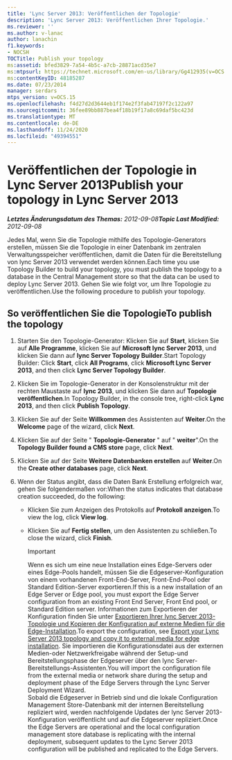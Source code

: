 ```yaml
---
title: 'Lync Server 2013: Veröffentlichen der Topologie'
description: 'Lync Server 2013: Veröffentlichen Ihrer Topologie.'
ms.reviewer: ''
ms.author: v-lanac
author: lanachin
f1.keywords:
- NOCSH
TOCTitle: Publish your topology
ms:assetid: bfed3829-7a54-4b5c-a7cb-28871acd35e7
ms:mtpsurl: https://technet.microsoft.com/en-us/library/Gg412935(v=OCS.15)
ms:contentKeyID: 48185287
ms.date: 07/23/2014
manager: serdars
mtps_version: v=OCS.15
ms.openlocfilehash: f4d27d2d3644eb1f174e2f3fab47197f2c122a97
ms.sourcegitcommit: 36fee89bb887bea4f18b19f17a8c69daf5bc423d
ms.translationtype: MT
ms.contentlocale: de-DE
ms.lasthandoff: 11/24/2020
ms.locfileid: "49394551"
---
```

# <a name="publish-your-topology-in-lync-server-2013"></a><span data-ttu-id="23f0d-103">Veröffentlichen der Topologie in Lync Server 2013</span><span class="sxs-lookup"><span data-stu-id="23f0d-103">Publish your topology in Lync Server 2013</span></span>

<div data-xmlns="http://www.w3.org/1999/xhtml">

<div class="topic" data-xmlns="http://www.w3.org/1999/xhtml" data-msxsl="urn:schemas-microsoft-com:xslt" data-cs="https://msdn.microsoft.com/">

<div data-asp="https://msdn2.microsoft.com/asp">



</div>

<div id="mainSection">

<div id="mainBody"><span data-ttu-id="23f0d-104">

<span> </span></span><span class="sxs-lookup"><span data-stu-id="23f0d-104">

<span> </span></span></span>

<span data-ttu-id="23f0d-105">_**Letztes Änderungsdatum des Themas:** 2012-09-08_</span><span class="sxs-lookup"><span data-stu-id="23f0d-105">_**Topic Last Modified:** 2012-09-08_</span></span>

<span data-ttu-id="23f0d-106">Jedes Mal, wenn Sie die Topologie mithilfe des Topologie-Generators erstellen, müssen Sie die Topologie in einer Datenbank im zentralen Verwaltungsspeicher veröffentlichen, damit die Daten für die Bereitstellung von lync Server 2013 verwendet werden können.</span><span class="sxs-lookup"><span data-stu-id="23f0d-106">Each time you use Topology Builder to build your topology, you must publish the topology to a database in the Central Management store so that the data can be used to deploy Lync Server 2013.</span></span> <span data-ttu-id="23f0d-107">Gehen Sie wie folgt vor, um Ihre Topologie zu veröffentlichen.</span><span class="sxs-lookup"><span data-stu-id="23f0d-107">Use the following procedure to publish your topology.</span></span>

<div>

## <a name="to-publish-the-topology"></a><span data-ttu-id="23f0d-108">So veröffentlichen Sie die Topologie</span><span class="sxs-lookup"><span data-stu-id="23f0d-108">To publish the topology</span></span>

1.  <span data-ttu-id="23f0d-109">Starten Sie den Topologie-Generator: Klicken Sie auf **Start**, klicken Sie auf **Alle Programme**, klicken Sie auf **Microsoft lync Server 2013**, und klicken Sie dann auf **lync Server Topology Builder**.</span><span class="sxs-lookup"><span data-stu-id="23f0d-109">Start Topology Builder: Click **Start**, click **All Programs**, click **Microsoft Lync Server 2013**, and then click **Lync Server Topology Builder**.</span></span>

2.  <span data-ttu-id="23f0d-110">Klicken Sie im Topologie-Generator in der Konsolenstruktur mit der rechten Maustaste auf **lync 2013**, und klicken Sie dann auf **Topologie veröffentlichen**.</span><span class="sxs-lookup"><span data-stu-id="23f0d-110">In Topology Builder, in the console tree, right-click **Lync 2013**, and then click **Publish Topology**.</span></span>

3.  <span data-ttu-id="23f0d-111">Klicken Sie auf der Seite **Willkommen** des Assistenten auf **Weiter**.</span><span class="sxs-lookup"><span data-stu-id="23f0d-111">On the **Welcome** page of the wizard, click **Next**.</span></span>

4.  <span data-ttu-id="23f0d-112">Klicken Sie auf der Seite " **Topologie-Generator** " auf " **weiter**".</span><span class="sxs-lookup"><span data-stu-id="23f0d-112">On the **Topology Builder found a CMS store** page, click **Next**.</span></span>

5.  <span data-ttu-id="23f0d-113">Klicken Sie auf der Seite **Weitere Datenbanken erstellen** auf **Weiter**.</span><span class="sxs-lookup"><span data-stu-id="23f0d-113">On the **Create other databases** page, click **Next**.</span></span>

6.  <span data-ttu-id="23f0d-114">Wenn der Status angibt, dass die Daten Bank Erstellung erfolgreich war, gehen Sie folgendermaßen vor:</span><span class="sxs-lookup"><span data-stu-id="23f0d-114">When the status indicates that database creation succeeded, do the following:</span></span>
    
      - <span data-ttu-id="23f0d-115">Klicken Sie zum Anzeigen des Protokolls auf **Protokoll anzeigen**.</span><span class="sxs-lookup"><span data-stu-id="23f0d-115">To view the log, click **View log**.</span></span>
    
      - <span data-ttu-id="23f0d-116">Klicken Sie auf **Fertig stellen**, um den Assistenten zu schließen.</span><span class="sxs-lookup"><span data-stu-id="23f0d-116">To close the wizard, click **Finish**.</span></span>
        
        <div>
        

        > [!IMPORTANT]  
        > <span data-ttu-id="23f0d-117">Wenn es sich um eine neue Installation eines Edge-Servers oder eines Edge-Pools handelt, müssen Sie die Edgeserver-Konfiguration von einem vorhandenen Front-End-Server, Front-End-Pool oder Standard Edition-Server exportieren.</span><span class="sxs-lookup"><span data-stu-id="23f0d-117">If this is a new installation of an Edge Server or Edge pool, you must export the Edge Server configuration from an existing Front End Server, Front End pool, or Standard Edition server.</span></span> <span data-ttu-id="23f0d-118">Informationen zum Exportieren der Konfiguration finden Sie unter <A href="lync-server-2013-export-your-topology-and-copy-it-to-external-media-for-edge-installation.md">Exportieren Ihrer lync Server 2013-Topologie und Kopieren der Konfiguration auf externe Medien für die Edge-Installation</A>.</span><span class="sxs-lookup"><span data-stu-id="23f0d-118">To export the configuration, see <A href="lync-server-2013-export-your-topology-and-copy-it-to-external-media-for-edge-installation.md">Export your Lync Server 2013 topology and copy it to external media for edge installation</A>.</span></span> <span data-ttu-id="23f0d-119">Sie importieren die Konfigurationsdatei aus der externen Medien-oder Netzwerkfreigabe während der Setup-und Bereitstellungsphase der Edgeserver über den lync Server-Bereitstellungs-Assistenten.</span><span class="sxs-lookup"><span data-stu-id="23f0d-119">You will import the configuration file from the external media or network share during the setup and deployment phase of the Edge Servers through the Lync Server Deployment Wizard.</span></span><BR><span data-ttu-id="23f0d-120">Sobald die Edgeserver in Betrieb sind und die lokale Configuration Management Store-Datenbank mit der internen Bereitstellung repliziert wird, werden nachfolgende Updates der lync Server 2013-Konfiguration veröffentlicht und auf die Edgeserver repliziert.</span><span class="sxs-lookup"><span data-stu-id="23f0d-120">Once the Edge Servers are operational and the local configuration management store database is replicating with the internal deployment, subsequent updates to the Lync Server 2013 configuration will be published and replicated to the Edge Servers.</span></span>

        
        <span data-ttu-id="23f0d-121"></div>

</div>

</div>

<span> </span>

</div>

</div>

</span><span class="sxs-lookup"><span data-stu-id="23f0d-121"></div>

</div>

</div>

<span> </span>

</div>

</div>

</span></span></div>


